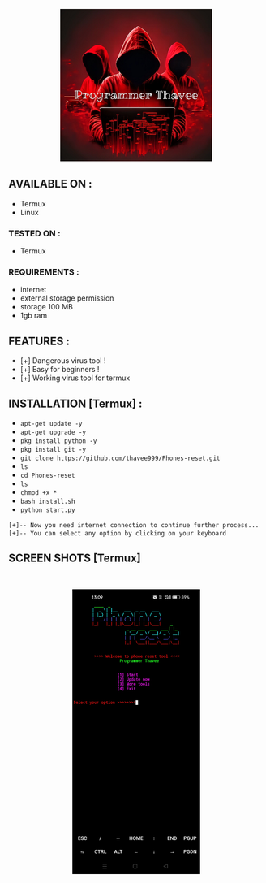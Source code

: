 <p align="center">
<a href="https://bit.ly/3bgtjYk"><img title="infect" src="https://github.com/thavee999/Phones-reset/blob/main/IMG-20240717-WA0015.jpg" height=300 weight=300>  </a>
</p>

## AVAILABLE ON :

* Termux
* Linux

### TESTED ON :

* Termux

### REQUIREMENTS :
* internet
* external storage permission
* storage 100 MB
* 1gb ram

## FEATURES :
* [+] Dangerous virus tool !
* [+] Easy for beginners !
* [+] Working virus tool for termux 

## INSTALLATION [Termux] :

* `apt-get update -y`
* `apt-get upgrade -y`
* `pkg install python -y`
* `pkg install git -y`
* `git clone https://github.com/thavee999/Phones-reset.git`
* `ls`
* `cd Phones-reset `
* `ls`
* `chmod +x *`
* `bash install.sh`
* `python start.py`
```
[+]-- Now you need internet connection to continue further process...
[+]-- You can select any option by clicking on your keyboard
```
## SCREEN SHOTS [Termux]

<br>
<p align="center">
<img width="50%" src="https://github.com/thavee999/Phones-reset/blob/main/Screenshot_2024-07-19-13-09-06-77_84d3000e3f4017145260f7618db1d683.jpg"/>
</p>
